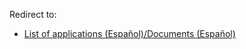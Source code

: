 Redirect to:

*   [List of applications (Español)/Documents (Español)](/index.php/List_of_applications_(Espa%C3%B1ol)/Documents_(Espa%C3%B1ol) "List of applications (Español)/Documents (Español)")